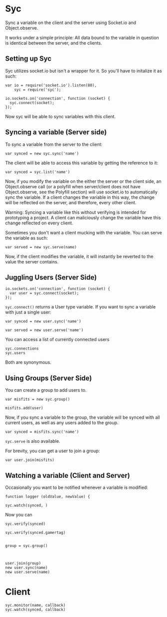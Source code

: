 Syc
===

Sync a variable on the client and the server using Socket.io and Object.observe.

It works under a simple principle: All data bound to the variable in question is identical between the server, and the clients.

## Setting up Syc

Syc utilizes socket.io but isn't a wrapper for it. So you'll have to initalize it as such:

    var io = require('socket.io').listen(80),
        syc = require('syc');

    io.sockets.on('connection', function (socket) {
      syc.connect(socket);
    });

Now syc will be able to sync variables with this client.


## Syncing a variable (Server side)

To sync a variable from the server to the client:

    var synced = new syc.sync('name')

The client will be able to access this variable by getting the reference to it:

    var synced = syc.list('name')

Now, if you modify the variable on the either the server or the client side, an Object.observe call (or a polyfill when server/client does not have Object.observe, see the Polyfill section) will use socket.io to automatically sync the variable. If a client changes the variable in this way, the change will be reflected on the server, and therefore, every other client.

Warning: Syncing a variable like this without verifying is intended for prototyping a project. A client can maliciously change the variable have this change reflected on every client.

Sometimes you don't want a client mucking with the variable. You can serve the variable as such:

    var served = new syc.serve(name)

Now, if the client modifies the variable, it will instantly be reverted to the value the server contains.

## Juggling Users (Server Side)

    io.sockets.on('connection', function (socket) {
      var user = syc.connect(socket);
    });
    
`syc.connect()` returns a User type variable. If you want to sync a variable with just a single user:

    var synced = new user.sync('name')

    var served = new user.serve('name')
    
You can access a list of currently connected users

    syc.connections
    syc.users

Both are synonymous.

## Using Groups (Server Side)

You can create a group to add users to.

    var misfits = new syc.group()

    misfits.add(user)

Now, if you sync a variable to the group, the variable will be synced with all current users, as well as any users added to the group.

    var synced = misfits.sync('name')
    
`syc.serve` is also available. 

For brevity, you can get a user to join a group:

    var user.join(misfits)

## Watching a variable (Client and Server)

Occasionally you want to be notified whenever a variable is modified:

    function logger (oldValue, newValue) { 
    
    syc.watch(synced, )
    
Now you can

    


    syc.verify(synced)
    
    syc.verify(synced.gamertag)


    group = syc.group()

    

    user.join(group)
    new user.sync(name)
    new user.serve(name)
    
# Client
    syc.monitor(name, callback)
    syc.watch(synced, callback)
    
    
